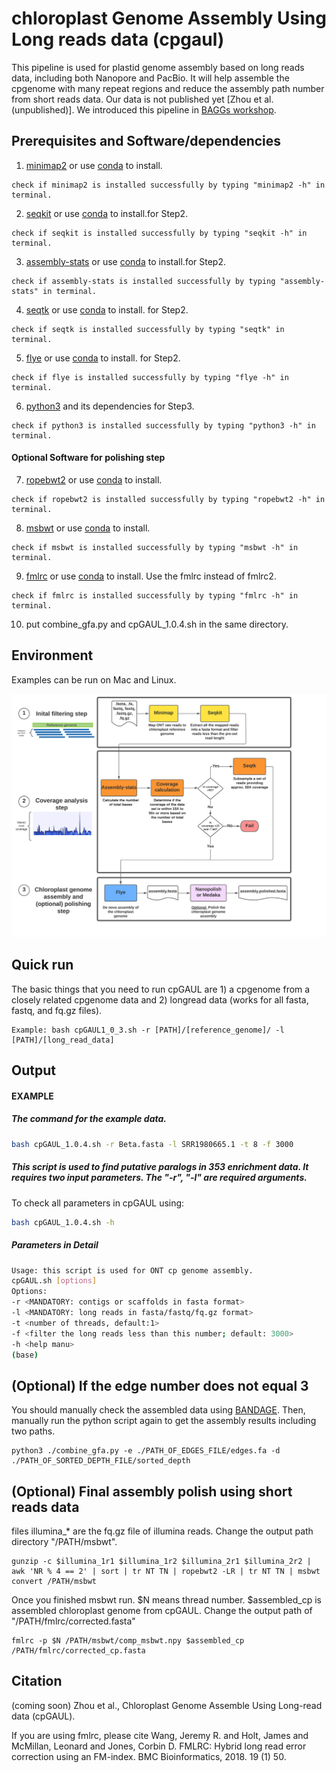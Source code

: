 # chloroplast Genome Assembly Using Long reads data (cpgaul)

This pipeline is used for plastid genome assembly based on long reads data, including both Nanopore and PacBio. It will help assemble the cpgenome with many repeat regions and reduce the assembly path number from short reads data. Our data is not published yet [Zhou et al. (unpublished)]. We introduced this pipeline in [BAGGs workshop](https://tarheels.live/baags/).

## Prerequisites and Software/dependencies

1. [minimap2](https://github.com/lh3/minimap2) or use [conda](https://anaconda.org/bioconda/minimap2) to install.
```
check if minimap2 is installed successfully by typing "minimap2 -h" in terminal.
```

2. [seqkit](https://bioinf.shenwei.me/seqkit/) or use [conda](https://anaconda.org/bioconda/seqkit) to install.for Step2.

```
check if seqkit is installed successfully by typing "seqkit -h" in terminal.
```
3. [assembly-stats](https://github.com/sanger-pathogens/assembly-stats) or use [conda](https://anaconda.org/bioconda/assembly-stats) to install.for Step2.

```
check if assembly-stats is installed successfully by typing "assembly-stats" in terminal.
```
4. [seqtk](https://github.com/lh3/seqtk) or use [conda](https://anaconda.org/bioconda/seqtk) to install. for Step2.
 
```
check if seqtk is installed successfully by typing "seqtk" in terminal.
```
5. [flye](https://github.com/fenderglass/Flye) or use [conda](https://anaconda.org/bioconda/flye) to install. for Step2.

```
check if flye is installed successfully by typing "flye -h" in terminal.
```
6. [python3](https://www.python.org/downloads/) and its dependencies for Step3.

```
check if python3 is installed successfully by typing "python3 -h" in terminal.
```

#### Optional Software for polishing step
7. [ropebwt2](https://github.com/lh3/ropebwt2) or use [conda](https://anaconda.org/bioconda/ropebwt2) to install.
```
check if ropebwt2 is installed successfully by typing "ropebwt2 -h" in terminal.
```
8. [msbwt](https://github.com/holtjma/msbwt) or use [conda](https://anaconda.org/kbchoi/msbwt) to install.
```
check if msbwt is installed successfully by typing "msbwt -h" in terminal.
```
9. [fmlrc](https://github.com/holtjma/fmlrc) or use [conda](https://anaconda.org/bioconda/fmlrc) to install.
Use the fmlrc instead of fmlrc2.
```
check if fmlrc is installed successfully by typing "fmlrc -h" in terminal.
```

10. put combine_gfa.py and cpGAUL_1.0.4.sh in the same directory.

## Environment
Examples can be run on Mac and Linux.

![](cpGAUL_image.png)

## Quick run
The basic things that you need to run cpGAUL are 1) a cpgenome from a closely related cpgenome data and 2) longread data (works for all fasta, fastq, and fq.gz files).

  
  ```
  Example: bash cpGAUL1_0_3.sh -r [PATH]/[reference_genome]/ -l [PATH]/[long_read_data]
  ```
  
## Output


#### EXAMPLE
##### The command for the example data.
  ```bash
  bash cpGAUL_1.0.4.sh -r Beta.fasta -l SRR1980665.1 -t 8 -f 3000 
  ```
##### This script is used to find putative paralogs in 353 enrichment data. It requires two input parameters. The "-r", "-l" are required arguments.
  
  To check all parameters in cpGAUL using:
  ```bash
  bash cpGAUL_1.0.4.sh -h
  ```
  
##### Parameters in Detail
```bash
Usage: this script is used for ONT cp genome assembly.
cpGAUL.sh [options]
Options:
-r <MANDATORY: contigs or scaffolds in fasta format>
-l <MANDATORY: long reads in fasta/fastq/fq.gz format>
-t <number of threads, default:1>
-f <filter the long reads less than this number; default: 3000>
-h <help manu>
(base)
```

## (Optional) If the edge number does not equal 3
You should manually check the assembled data using [BANDAGE](https://rrwick.github.io/Bandage/). Then, manually run the python script again to get the assembly results including two paths.
```
python3 ./combine_gfa.py -e ./PATH_OF_EDGES_FILE/edges.fa -d ./PATH_OF_SORTED_DEPTH_FILE/sorted_depth
```


## (Optional) Final assembly polish using short reads data
files illumina_* are the fq.gz file of illumina reads. Change the output path directory "/PATH/msbwt".

```
gunzip -c $illumina_1r1 $illumina_1r2 $illumina_2r1 $illumina_2r2 | awk 'NR % 4 == 2' | sort | tr NT TN | ropebwt2 -LR | tr NT TN | msbwt convert /PATH/msbwt
```
Once you finished msbwt run. $N means thread number. $assembled_cp is assembled chloroplast genome from cpGAUL. Change the output path of "/PATH/fmlrc/corrected.fasta"

```
fmlrc -p $N /PATH/msbwt/comp_msbwt.npy $assembled_cp /PATH/fmlrc/corrected_cp.fasta
```

## Citation

(coming soon) Zhou et al., Chloroplast Genome Assemble Using Long-read data (cpGAUL).

If you are using fmlrc, please cite Wang, Jeremy R. and Holt, James and McMillan, Leonard and Jones, Corbin D. FMLRC: Hybrid long read error correction using an FM-index. BMC Bioinformatics, 2018. 19 (1) 50.
